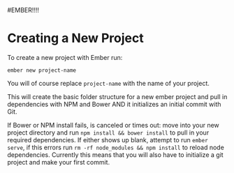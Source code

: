 #EMBER!!!!

# Creating a New Project

To create a new project with Ember run:

    ember new project-name

You will of course replace `project-name` with the name of your project.

This will create the basic folder structure for a new ember project and pull in dependencies with NPM and Bower AND it initializes an initial commit with Git.

If Bower or NPM install fails, is canceled or times out: move into your new project directory and run `npm install && bower install` to pull in your required dependencies.
If either shows up blank, attempt to run `ember serve`, if this errors run `rm -rf node_modules && npm install` to reload node dependencies.
Currently this means that you will also have to initialize a git project and make your first commit.
